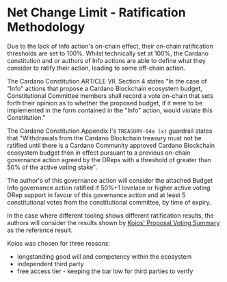 # Net Change Limit - Ratification Methodology

Due to the lack of Info action's on-chain effect, their on-chain ratification thresholds are set to 100%.
Whilst technically set at 100%, the Cardano constitution and or authors of Info actions are able to define what they consider to ratify their action, leading to some off-chain action.

The Cardano Constitution ARTICLE VII. Section 4 states "In the case of "Info" actions that propose a Cardano Blockchain ecosystem budget, Constitutional Committee members shall record a vote on-chain that sets forth their opinion as to whether the proposed budget, if it were to be implemented in the form contained in the "Info" action, would violate this Constitution."

The Cardano Constitution Appendix I's `TREASURY-04a (x)` guardrail states that "Withdrawals from the Cardano Blockchain treasury must not be ratified until there is a Cardano Community approved Cardano Blockchain ecosystem budget then in effect pursuant to a previous on-chain governance action agreed by the DReps with a threshold of greater than 50% of the active voting stake".

The author's of this governance action will consider the attached Budget Info governance action ratified if 50%+1 lovelace or higher active voting DRep support in favour of this governance action and at least 5 constitutional votes from the constitutional committee, by time of expiry.

In the case where different tooling shows different ratification results, the authors will consider the results shown by [Koios' Proposal Voting Summary](https://api.koios.rest/#get-/proposal_voting_summary) as the reference result.

Koios was chosen for three reasons:
- longstanding good will and competency within the ecosystem
- independent third party
- free access tier - keeping the bar low for third parties to verify